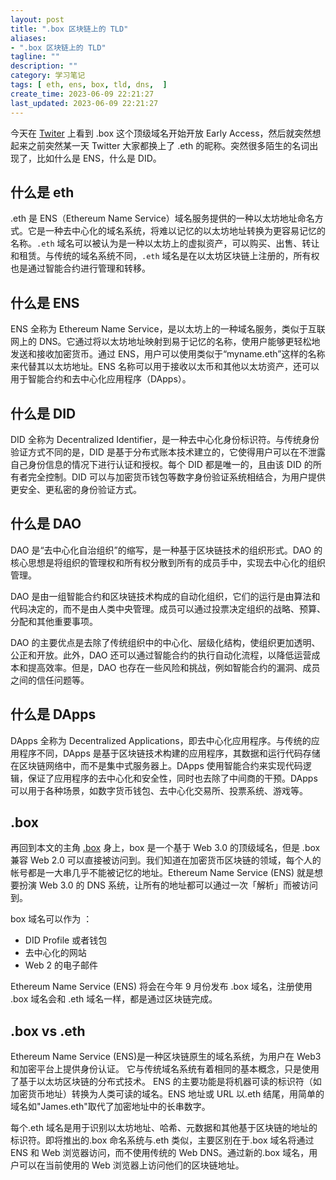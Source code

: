 ```yaml
---
layout: post
title: ".box 区块链上的 TLD"
aliases:
- ".box 区块链上的 TLD"
tagline: ""
description: ""
category: 学习笔记
tags: [ eth, ens, box, tld, dns,  ]
create_time: 2023-06-09 22:21:27
last_updated: 2023-06-09 22:21:27
---
```


今天在 [Twiter](https://twitter.com/boxdomains/status/1666415012548673537) 上看到 .box 这个顶级域名开始开放 Early Access，然后就突然想起来之前突然某一天 Twitter 大家都换上了 .eth 的昵称。突然很多陌生的名词出现了，比如什么是 ENS，什么是 DID。

## 什么是 eth

.eth 是 ENS（Ethereum Name Service）域名服务提供的一种以太坊地址命名方式。它是一种去中心化的域名系统，将难以记忆的以太坊地址转换为更容易记忆的名称。`.eth` 域名可以被认为是一种以太坊上的虚拟资产，可以购买、出售、转让和租赁。与传统的域名系统不同，`.eth` 域名是在以太坊区块链上注册的，所有权也是通过智能合约进行管理和转移。

## 什么是 ENS

ENS 全称为 Ethereum Name Service，是以太坊上的一种域名服务，类似于互联网上的 DNS。它通过将以太坊地址映射到易于记忆的名称，使用户能够更轻松地发送和接收加密货币。通过 ENS，用户可以使用类似于“myname.eth”这样的名称来代替其以太坊地址。ENS 名称可以用于接收以太币和其他以太坊资产，还可以用于智能合约和去中心化应用程序（DApps）。

## 什么是 DID

DID 全称为 Decentralized Identifier，是一种去中心化身份标识符。与传统身份验证方式不同的是，DID 是基于分布式账本技术建立的，它使得用户可以在不泄露自己身份信息的情况下进行认证和授权。每个 DID 都是唯一的，且由该 DID 的所有者完全控制。DID 可以与加密货币钱包等数字身份验证系统相结合，为用户提供更安全、更私密的身份验证方式。

## 什么是 DAO

DAO 是“去中心化自治组织”的缩写，是一种基于区块链技术的组织形式。DAO 的核心思想是将组织的管理权和所有权分散到所有的成员手中，实现去中心化的组织管理。

DAO 是由一组智能合约和区块链技术构成的自动化组织，它们的运行是由算法和代码决定的，而不是由人类中央管理。成员可以通过投票决定组织的战略、预算、分配和其他重要事项。

DAO 的主要优点是去除了传统组织中的中心化、层级化结构，使组织更加透明、公正和开放。此外，DAO 还可以通过智能合约的执行自动化流程，以降低运营成本和提高效率。但是，DAO 也存在一些风险和挑战，例如智能合约的漏洞、成员之间的信任问题等。

## 什么是 DApps

DApps 全称为 Decentralized Applications，即去中心化应用程序。与传统的应用程序不同，DApps 是基于区块链技术构建的应用程序，其数据和运行代码存储在区块链网络中，而不是集中式服务器上。DApps 使用智能合约来实现代码逻辑，保证了应用程序的去中心化和安全性，同时也去除了中间商的干预。DApps 可以用于各种场景，如数字货币钱包、去中心化交易所、投票系统、游戏等。

## .box

再回到本文的主角 [.box](https://www.my.box/) 身上，box 是一个基于 Web 3.0 的顶级域名，但是 .box 兼容 Web 2.0 可以直接被访问到。我们知道在加密货币区块链的领域，每个人的帐号都是一大串几乎不能被记忆的地址。Ethereum Name Service (ENS) 就是想要扮演 Web 3.0 的 DNS 系统，让所有的地址都可以通过一次「解析」而被访问到。

box 域名可以作为 ：

- DID Profile 或者钱包
- 去中心化的网站
- Web 2 的电子邮件

Ethereum Name Service (ENS) 将会在今年 9 月份发布 .box 域名，注册使用 .box 域名会和 .eth 域名一样，都是通过区块链完成。

## .box vs .eth

Ethereum Name Service (ENS)是一种区块链原生的域名系统，为用户在 Web3 和加密平台上提供身份认证。 它与传统域名系统有着相同的基本概念，只是使用了基于以太坊区块链的分布式技术。 ENS 的主要功能是将机器可读的标识符（如加密货币地址）转换为人类可读的域名。ENS 地址或 URL 以.eth 结尾，用简单的域名如"James.eth"取代了加密地址中的长串数字。

每个.eth 域名是用于识别以太坊地址、哈希、元数据和其他基于区块链的地址的标识符。即将推出的.box 命名系统与.eth 类似，主要区别在于.box 域名将通过 ENS 和 Web 浏览器访问，而不使用传统的 Web DNS。通过新的.box 域名，用户可以在当前使用的 Web 浏览器上访问他们的区块链地址。
